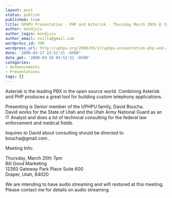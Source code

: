 ```yaml
---
layout: post
status: publish
published: true
title: UPHPU Presentation - PHP and Asterisk - Thursday March 20th @ 7p
author: mindjuju
author_login: mindjuju
author_email: vvilla@gmail.com
wordpress_id: 390
wordpress_url: http://uphpu.org/2008/03/17/uphpu-presentation-php-and-asterisk-thursday-march-20th-7p/
date: '2008-03-17 22:52:31 -0500'
date_gmt: '2008-03-18 04:52:31 -0500'
categories:
- Announcements
- Presentations
tags: []
---
```

<p>Asterisk is the leading PBX in the open source world.  Combining Asterisk and PHP produces a great tool for building custom telephony applications.</p>
<p>Presenting is Senior member of the UPHPU family, David Boucha.<br />
David works for the State of Utah and the Utah Army National Guard as an IT Analyst and does a lot of technical consulting for the federal law enforcement and medical fields.</p>
<p>Inquires to David about consulting should be directed to boucha@gmail.com .</p>
<p>Meeting Info:</p>
<p>Thursday, March 20th 7pm<br />
Bill Good Marketing<br />
12393 Gateway Park Place Suite 600<br />
Draper, Utah, 84020</p>
<p>We are intending to have audio streaming and wifi restored at this meeting.  Please contact me for details on audio streaming.</p>
